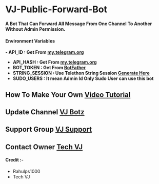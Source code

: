 # VJ-Public-Forward-Bot

**A Bot That Can Forward All Message From One Channel To Another Without Admin Permission.**

#### Environment Variables

<b>- API_ID : Get From [my.telegram.org](https://my.telegram.org)
- API_HASH : Get From [my.telegram.org](https://my.telegram.org)
- BOT_TOKEN : Get From [BotFather](https://telegram.me/BotFather)
- STRING_SESSION : Use Telethon String Session [Generate Here](https://telegram.me/VJStringSessionBot)
- SUDO_USERS : It mean Admin Id Only Sudo User can use this bot</b>

## How To Make Your Own [Video Tutorial](https://youtube.com/@Tech_Vj)

## Update Channel [VJ Botz](https://telegram.me/vj_botz)

## Support Group [VJ Support](https://telegram.me/vj_bot_disscussion)

## Contact Owner [Tech VJ](https://telegram.me/kingvj01)

#### Credit :- 

- Rahulps1000
- Tech VJ


